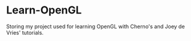 # Learn-OpenGL
Storing my project used for learning OpenGL with Cherno's and Joey de Vries' tutorials.
